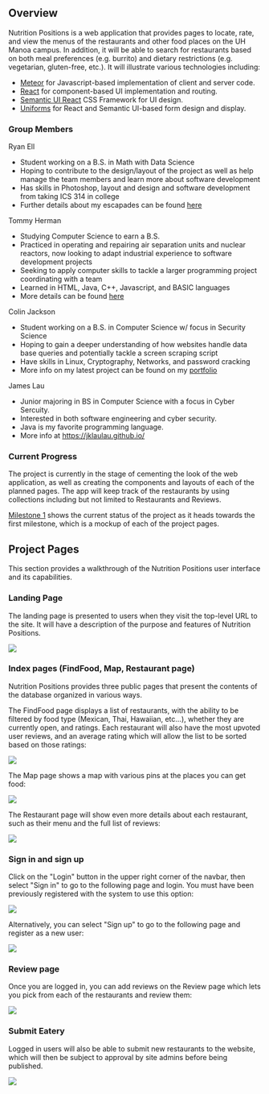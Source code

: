 ## Overview 

Nutrition Positions is a web application that provides pages to locate, rate, and view the menus of the restaurants and other food places on the UH Manoa campus. In addition, it will be able to search for restaurants based on both meal preferences (e.g. burrito) and dietary restrictions (e.g. vegetarian, gluten-free, etc.).  It will illustrate various technologies including:

* [Meteor](https://www.meteor.com/) for Javascript-based implementation of client and server code. 
* [React](https://reactjs.org/) for component-based UI implementation and routing.
* [Semantic UI React](https://react.semantic-ui.com/) CSS Framework for UI design.
* [Uniforms](https://uniforms.tools/) for React and Semantic UI-based form design and display.

### Group Members

Ryan Ell
- Student working on a B.S. in Math with Data Science 
- Hoping to contribute to the design/layout of the project as well as help manage the team members and learn more about software development
- Has skills in Photoshop, layout and design and software development from taking ICS 314 in college
- Further details about my escapades can be found [here](https://ryanell.github.io)

Tommy Herman
- Studying Computer Science to earn a B.S.
- Practiced in operating and repairing air separation units and nuclear reactors, now looking to adapt industrial experience to software development projects
- Seeking to apply computer skills to tackle a larger programming project coordinating with a team
- Learned in HTML, Java, C++, Javascript, and BASIC languages
- More details can be found [here](https://hermantw.github.io)

Colin Jackson
- Student working on a B.S. in Computer Science w/ focus in Security Science
- Hoping to gain a deeper understanding of how websites handle data base queries and potentially tackle a screen scraping script
- Have skills in Linux, Cryptography, Networks, and password cracking
- More info on my latest project can be found on my [portfolio](https://colinj23.github.io)


James Lau
- Junior majoring in BS in Computer Science with a focus in Cyber Sercuity.
- Interested in both software engineering and cyber security.
- Java is my favorite programming language.
- More info at https://jklaulau.github.io/


### Current Progress

The project is currently in the stage of cementing the look of the web application, as well as creating the components and layouts of each of the planned pages. The app will keep track of the restaurants by using collections including but not limited to Restaurants and Reviews.

[Milestone 1](https://github.com/nutrition-positions/eatereez/projects/1) shows the current status of the project as it heads towards the first milestone, which is a mockup of each of the project pages.

## Project Pages

This section provides a walkthrough of the Nutrition Positions user interface and its capabilities. 

### Landing Page

The landing page is presented to users when they visit the top-level URL to the site. It will have a description of the purpose and features of Nutrition Positions.

![](images/landing-page.png)

### Index pages (FindFood, Map, Restaurant page)

Nutrition Positions provides three public pages that present the contents of the database organized in various ways. 

The FindFood page displays a list of restaurants, with the ability to be filtered by food type (Mexican, Thai, Hawaiian, etc...), whether they are currently open, and ratings. Each restaurant will also have the most upvoted user reviews, and an average rating which will allow the list to be sorted based on those ratings:

![](images/list-restaurants.png)

The Map page shows a map with various pins at the places you can get food:

![](images/Map-page.jpg)

The Restaurant page will show even more details about each restaurant, such as their menu and the full list of reviews:

![](images/restaurant-page.png)

### Sign in and sign up

Click on the "Login" button in the upper right corner of the navbar, then select "Sign in" to go to the following page and login. You must have been previously registered with the system to use this option:
 
![](images/signin-page.png)
  
Alternatively, you can select "Sign up" to go to the following page and register as a new user:

![](images/signup-page.png)

### Review page

Once you are logged in, you can add reviews on the Review page which lets you pick from each of the restaurants and review them:

![](images/review-page.png)

### Submit Eatery

Logged in users will also be able to submit new restaurants to the website, which will then be subject to approval by site admins before being published.

![](images/submit-eatery-page.png)


